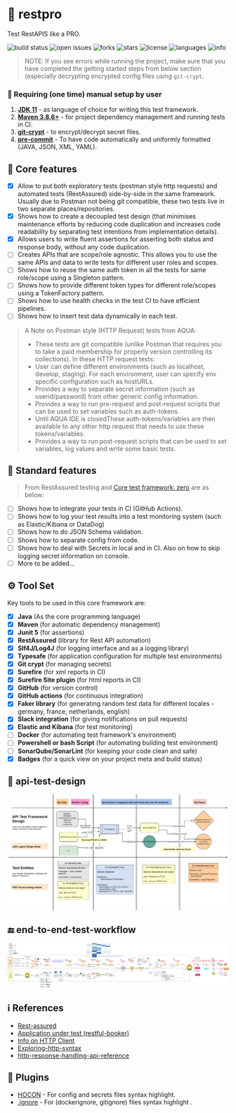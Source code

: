 # 🦾 restpro

Test RestAPIS like a PRO.

![build status](https://img.shields.io/github/actions/workflow/status/pramodkumaryadav/restpro/trigger-tests-on-pull-request.yml?logo=GitHub)
![open issues](https://img.shields.io/github/issues/PramodKumarYadav/restpro)
![forks](https://img.shields.io/github/forks/PramodKumarYadav/restpro)
![stars](https://img.shields.io/github/stars/PramodKumarYadav/restpro)
![license](https://img.shields.io/github/license/PramodKumarYadav/restpro?style=flat-square)
![languages](https://img.shields.io/github/languages/count/pramodkumaryadav/restpro)
![info](https://img.shields.io/static/v1?label=with-love&message=from-power-tester&color=blue?style=plastic&logo=appveyor)

> NOTE: If you see errors while running the project, make sure that you have
> completed the getting started steps from below section (especially decrypting
> encrypted config files using `git-crypt`.

### 🔢 Requiring (one time) manual setup by user

1. [**JDK 11**](https://www.oracle.com/java/technologies/javase/jdk11-archive-downloads.html) - as language of choice
   for writing this test framework.
2. [**Maven 3.8.6+**](https://maven.apache.org/) - for project dependency management and running tests in CI.
3. [**git-crypt**](docs/README-GIT-CRYPT.md) - to encrypt/decrypt secret files.
4. [**pre-commit**](docs/README-CODE-FORMATTING.md) - To have code automatically and uniformly formatted (JAVA, JSON,
   XML, YAML).

## 🚀 Core features

- [x] Allow to put both exploratory tests (postman style http requests) and automated tests (RestAssured) side-by-side
  in the same framework. Usually due to Postman not being git compatible, these two tests live in two separate
  places/repositories.
- [x] Shows how to create a decoupled test design (that minimises maintenance efforts by reducing code
  duplication and increases code readability by separating test intentions from implementation details).
- [x] Allows users to write fluent assertions for asserting both status and response body, without any code duplication.
- [ ] Creates APIs that are scope/role agnostic. This allows you to use the same APIs and data to write tests for
  different user roles and scopes.
- [ ] Shows how to reuse the same auth token in all the tests for same role/scope using a Singleton pattern.
- [ ] Shows how to provide different token types for different role/scopes using a TokenFactory pattern.
- [ ] Shows how to use health checks in the test CI to have efficient pipelines.
- [ ] Shows how to insert test data dynamically in each test.

> A Note on Postman style (HTTP Request) tests from AQUA:
> - These tests are git compatible (unlike Postman that requires you to take a paid
    membership for properly version controlling its collections). In these HTTP request tests:
> - User can define different environments (such as localhost, develop, staging). For each environment, user can
    specify env specific configuration such as hostURLs.
> - Provides a way to separate secret information (such as userid/password) from other generic config information.
> - Provides a way to run pre-request and post-request scripts that can be used to set variables such as auth-tokens.
> - Until AQUA IDE is closedThese auth-tokens/variables are then available to any other http request that needs to use
    these tokens/variables.
> - Provides a way to run post-request scripts that can be used to set variables, log values and write some basic tests.

## 🎯 Standard features

> From RestAssured testing and [Core test framework: zero](https://github.com/PramodKumarYadav/zero) are as below:

- [ ] Shows how to integrate your tests in CI (GitHub Actions).
- [ ] Shows how to log your test results into a test monitoring system (such as Elastic/Kibana or DataDog)
- [ ] Shows how to do JSON Schema validation.
- [ ] Shows how to separate config from code.
- [ ] Shows how to deal with Secrets in local and in CI. Also on how to skip logging secret information on console.
- [ ] More to be added...

## ⚙ Tool Set

Key tools to be used in this core framework are:

- [x] **Java** (As the core programming language)
- [x] **Maven** (for automatic dependency management)
- [x] **Junit 5** (for assertions)
- [x] **RestAssured**  (library for Rest API automation)
- [x] **Slf4J/Log4J** (for logging interface and as a logging library)
- [x] **Typesafe** (for application configuration for multiple test environments)
- [x] **Git crypt** (for managing secrets)
- [x] **Surefire** (for xml reports in CI)
- [x] **Surefire Site plugin** (for html reports in CI)
- [x] **GitHub** (for version control)
- [x] **GitHub actions** (for continuous integration)
- [x] **Faker library** (for generating random test data for different locales - germany, france, netherlands, english)
- [x] **Slack integration** (for giving notifications on pull requests)
- [x] **Elastic and Kibana** (for test monitoring)
- [ ] **Docker** (for automating test framework's environment)
- [ ] **Powershell or bash Script** (for automating building test environment)
- [ ] **SonarQube/SonarLint** (for keeping your code clean and safe)
- [x] **Badges** (for a quick view on your project meta and build status)

## 🧪 api-test-design

![api-test-design](./images/api-test-framework-design.png)

## 🔚 end-to-end-test-workflow

![end-to-end-test-workflow](./images/end-to-end-test-workflow.png)

## ℹ References

- <a href="https://rest-assured.io/" target="_blank">Rest-assured</a>
- [Application under test (restful-booker)](https://restful-booker.herokuapp.com/apidoc/index.html)
- [Info on HTTP Client](https://www.jetbrains.com/help/idea/http-client-in-product-code-editor.html)
- [Exploring-http-syntax](https://www.jetbrains.com/help/idea/exploring-http-syntax.html)
- [http-response-handling-api-reference](https://www.jetbrains.com/help/idea/http-response-handling-api-reference.html)

## 🔌 Plugins

- [HOCON](https://plugins.jetbrains.com/plugin/10481-hocon) - For config and secrets files syntax highlight.
- [.ignore](https://plugins.jetbrains.com/plugin/7495--ignore) - For (dockerignore, gitignore) files syntax highlight .